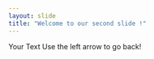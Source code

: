 ```yaml
---
layout: slide
title: "Welcome to our second slide !"
---
```


Your Text
Use the left arrow to go back!
